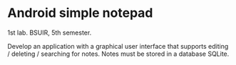 # Android simple notepad

1st lab. BSUIR, 5th semester.

Develop an application with a graphical user interface that supports editing / deleting / searching for notes.
Notes must be stored in a database SQLite.
